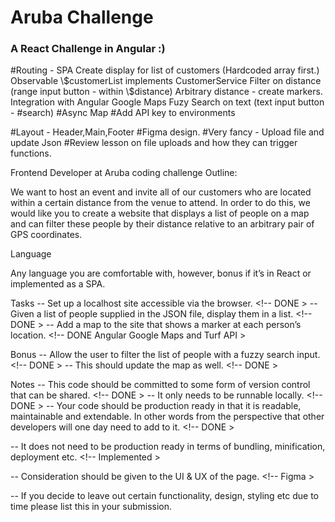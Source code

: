 # Aruba Challenge

### A React Challenge in Angular :)

<!--DONE --> #Routing - SPA
<!--DONE --> Create display for list of customers (Hardcoded array first.)
<!--DONE --> Observable \$customerList implements CustomerService
<!--DONE --> Filter on distance (range input button - within \$distance)
<!--DONE --> Arbitrary distance - create markers.
<!--DONE --> Integration with Angular Google Maps
<!--DONE --> Fuzy Search on text (text input button - #search)
<!--DONE --> #Async Map
<!--DONE --> #Add API key to environments

#Layout - Header,Main,Footer
#Figma design.
#Very fancy - Upload file and update Json
#Review lesson on file uploads and how they can trigger functions.

Frontend Developer at Aruba coding challenge Outline:

We want to host an event and invite all of our customers who are located within a certain distance from the venue to attend. In order to do this, we would like you to create a website that displays a list of people on a map and can filter these people by their distance relative to an arbitrary pair of GPS coordinates.

Language

Any language you are comfortable with, however, bonus if it’s in React or implemented as a SPA.

Tasks
-- Set up a localhost site accessible via the browser. <!-- DONE >
-- Given a list of people supplied in the JSON file, display them in a list. <!-- DONE >
-- Add a map to the site that shows a marker at each person’s location. <!-- DONE Angular Google Maps and Turf API >

Bonus
-- Allow the user to filter the list of people with a fuzzy search input. <!-- DONE >
-- This should update the map as well. <!-- DONE >

Notes
-- This code should be committed to some form of version control that can be shared. <!-- DONE >
-- It only needs to be runnable locally. <!-- DONE >
-- Your code should be production ready in that it is readable, maintainable and
extendable. In other words from the perspective that other developers will one day need
to add to it. <!-- DONE >

-- It does not need to be production ready in terms of bundling, minification,
deployment etc. <!-- Implemented >

-- Consideration should be given to the UI & UX of the page. <!-- Figma >

-- If you decide to leave out certain functionality, design, styling etc due to time please list this in your submission.
